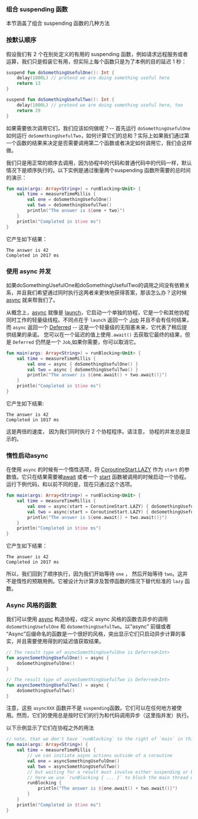 ### 组合 suspending 函数

本节涵盖了组合 suspending 函数的几种方法

### 按默认顺序

假设我们有 2 个在别处定义的有用的 suspending 函数，例如请求远程服务或者运算，我们只是假装它有用，但实际上每个函数只是为了本例的目的延迟 1 秒：

```kotlin
suspend fun doSomethingUsefulOne(): Int {
    delay(1000L) // pretend we are doing something useful here
    return 13
}

suspend fun doSomethingUsefulTwo(): Int {
    delay(1000L) // pretend we are doing something useful here, too
    return 29
}
```

如果需要依次调用它们，我们应该如何做呢？-- 首先运行 `doSomethingUsefulOne`  如何运行 `doSomethingUsefulTwo`，如何计算它们的总和？实际上如果我们通过第一个函数的结果来决定是否需要调用第二个函数或者决定如何调用它，我们会这样做。

我们只是用正常的顺序去调用，因为协程中的代码和普通代码中的代码一样，默认情况下是顺序执行的。以下实例是通过衡量两个suspending 函数所需要的总时间的演示：

```kotlin
fun main(args: Array<String>) = runBlocking<Unit> {
    val time = measureTimeMillis {
        val one = doSomethingUsefulOne()
        val two = doSomethingUsefulTwo()
        println("The answer is ${one + two}")
    }
    println("Completed in $time ms")
}
```

它产生如下结果：
```
The answer is 42
Completed in 2017 ms
```

### 使用 async 并发

如果doSomethingUsefulOne和doSomethingUsefulTwo的调用之间没有依赖关系，并且我们希望通过同时执行这两者来更快地获得答案，那该怎么办？这时候 [async](https://kotlin.github.io/kotlinx.coroutines/kotlinx-coroutines-core/kotlinx.coroutines.experimental/async.html) 就来帮我们了。

从概念上，[async](https://kotlin.github.io/kotlinx.coroutines/kotlinx-coroutines-core/kotlinx.coroutines.experimental/async.html) 就像是 [launch](https://kotlin.github.io/kotlinx.coroutines/kotlinx-coroutines-core/kotlinx.coroutines.experimental/launch.html)，它启动一个单独的协程，它是一个和其他协程同时工作的轻量级线程。不同点在于 `launch` 返回一个 [Job](https://kotlin.github.io/kotlinx.coroutines/kotlinx-coroutines-core/kotlinx.coroutines.experimental/-job/index.html) 并且不会有任何结果， 而 `async` 返回一个 [Deferred](https://kotlin.github.io/kotlinx.coroutines/kotlinx-coroutines-core/kotlinx.coroutines.experimental/-deferred/index.html) -- 这是一个轻量级的无阻塞未来，它代表了稍后提供结果的承诺。 您可以在一个延迟的值上使用`.await()` 去获取它最终的结果，但是 `Deferred` 仍然是一个 `Job`,如果你需要，你可以取消它。

```kotlin
fun main(args: Array<String>) = runBlocking<Unit> {
    val time = measureTimeMillis {
        val one = async { doSomethingUsefulOne() }
        val two = async { doSomethingUsefulTwo() }
        println("The answer is ${one.await() + two.await()}")
    }
    println("Completed in $time ms")
}
```

它产生如下结果:

```
The answer is 42
Completed in 1017 ms
```

这是两倍的速度， 因为我们同时执行 2 个协程程序。请注意， 协程的并发总是显示的。

### 惰性启动async
在使用 `async` 的时候有一个惰性选项，将 [CoroutineStart.LAZY](https://kotlin.github.io/kotlinx.coroutines/kotlinx-coroutines-core/kotlinx.coroutines.experimental/-coroutine-start/-l-a-z-y.html) 作为 `start` 的参数值。它只在结果需要被[await](https://kotlin.github.io/kotlinx.coroutines/kotlinx-coroutines-core/kotlinx.coroutines.experimental/-deferred/await.html) 或者一个 [start](https://kotlin.github.io/kotlinx.coroutines/kotlinx-coroutines-core/kotlinx.coroutines.experimental/-job/start.html) 函数被调用的时候启动一个协程。运行下例代码，和以前不同的是，现在只通过这个选项。

```kotlin
fun main(args: Array<String>) = runBlocking<Unit> {
    val time = measureTimeMillis {
        val one = async(start = CoroutineStart.LAZY) { doSomethingUsefulOne() }
        val two = async(start = CoroutineStart.LAZY) { doSomethingUsefulTwo() }
        println("The answer is ${one.await() + two.await()}")
    }
    println("Completed in $time ms")
}
```

它产生如下结果：
```
The answer is 42
Completed in 2017 ms
```


所以，我们回到了顺序执行，因为我们开始等待 `one` ， 然后开始等待 `two`。这并不是惰性的预期用例。它被设计为计算涉及暂停函数的情况下替代标准的 `lazy` 函数。

### Async 风格的函数

我们可以使用 [async](https://kotlin.github.io/kotlinx.coroutines/kotlinx-coroutines-core/kotlinx.coroutines.experimental/async.html) 构造协程，d定义 async 风格的函数去异步的调用 `doSomethingUsefulOne` 和 `doSomethingUsefulTwo`。以“async” 前缀或者 “Async”后缀命名的函数是一个很好的风格，突出显示它们只启动异步计算的事实，并且需要使用得到的延迟值获取结果。

```kotlin
// The result type of asyncSomethingUsefulOne is Deferred<Int>
fun asyncSomethingUsefulOne() = async {
    doSomethingUsefulOne()
}

// The result type of asyncSomethingUsefulTwo is Deferred<Int>
fun asyncSomethingUsefulTwo() = async {
    doSomethingUsefulTwo()
}
```

注意，这些 `asyncXXX` 函数并不是 `suspending`函数。它们可以在任何地方被使用。然而，它们的使用总是按时它们的行为和代码调用异步（这里指并发）执行。

以下示例显示了它们在协程之外的用法

```kotlin
// note, that we don't have `runBlocking` to the right of `main` in this example
fun main(args: Array<String>) {
    val time = measureTimeMillis {
        // we can initiate async actions outside of a coroutine
        val one = asyncSomethingUsefulOne()
        val two = asyncSomethingUsefulTwo()
        // but waiting for a result must involve either suspending or blocking.
        // here we use `runBlocking { ... }` to block the main thread while waiting for the result
        runBlocking {
            println("The answer is ${one.await() + two.await()}")
        }
    }
    println("Completed in $time ms")
}
```

